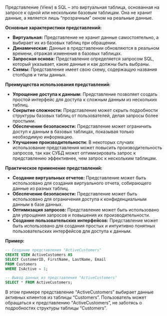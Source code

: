 Представление (View) в SQL – это виртуальная таблица, основанная на запросе к одной или нескольким базовым таблицам. Она не хранит данные, а является лишь “прозрачным” окном на реальные данные.

**Основные характеристики представлений:**

- **Виртуальная:** Представление не хранит данные самостоятельно, а выбирает их из базовых таблиц при обращении.
- **Динамическая:** Данные в представлении обновляются в реальном времени, отражая изменения в базовых таблицах.
- **Запросная основа:** Представление определяется запросом SQL, который указывает, какие данные и как должны быть выбраны.
- **Схемы:** Представление имеет свою схему, содержащую названия столбцов и типы данных.

**Преимущества использования представлений:**

- **Упрощение доступа к данным:** Представление позволяет создать простой интерфейс для доступа к сложным данным из нескольких таблиц.
- **Сокрытие сложности:** Представление может скрыть подробности структуры базовых таблиц от пользователей, делая запросы более простыми.
- **Обеспечение безопасности:** Представление может ограничить доступ к данным в базовых таблицах, показывая только необходимую информацию.
- **Улучшение производительности:** В некоторых случаях использование представления может повысить производительность запросов, так как СУБД может оптимизировать запрос к представлению эффективнее, чем запрос к нескольким таблицам.

**Практическое применение представлений:**

- **Создание виртуальных отчетов:** Представление может быть использовано для создания виртуального отчета, собирающего данные из разных таблиц.
- **Обеспечение безопасности:** Представление может быть использовано для ограничения доступа к конфиденциальным данным в базе данных.
- **Оптимизация запросов:** Представление может быть использовано для упрощения запросов и повышения их производительности.
- **Создание пользовательских интерфейсов:** Представление может быть использовано для создания простых и интуитивно понятных пользовательских интерфейсов для доступа к данным.

**Пример:**

```sql
-- Создание представления "ActiveCustomers"
CREATE VIEW ActiveCustomers AS
SELECT CustomerID, FirstName, LastName, Email
FROM Customers
WHERE IsActive = 1;

-- Вывод данных из представления "ActiveCustomers"
SELECT * FROM ActiveCustomers;
```

В этом примере представление “ActiveCustomers” выбирает данные активных клиентов из таблицы “Customers”. Пользователь может обращаться к представлению “ActiveCustomers”, не заботясь о подробностях структуры таблицы “Customers”.